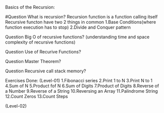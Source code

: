 Basics of the Recursion:

#Question
What is recursion?
Recursion function is a function calling itself
Recursive functon have two 2 things in common
1.Base Conditions(where function execution has to stop)
2.Divide and Conquer pattern

Question
Big O of recursive functions? (understanding time and space complexity of recursive functions)

Question
Use of Recurive Functions?

Question
Master Theorem?

Question
Recursive call stack memory?

Exercises Done:
(Level-01)
1.Fibonacci series
2.Print 1 to N
3.Print N to 1
4.Sum of N
5.Product fof N
6.Sum of Digits
7.Product of Digits
8.Reverse of a Number
9.Reverse of a String
10.Reversing an Array
11.Palindrome String
12.Count Zeros
13.Count Steps

(Level-02)
